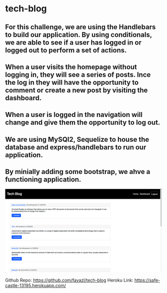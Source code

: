 # tech-blog

## For this challenge, we are using the Handlebars to build our application. By using conditionals, we are able to see if a user has logged in or logged out to perform a set of actions. 

## When a user visits the homepage without logging in, they will see a series of posts. Ince the log in they will have the opportunity to comment or create a new post by visiting the dashboard.

## When a user is logged in the navigation will change and give them the opportunity to log out.

## We are using MySQl2, Sequelize to house the database and express/handlebars to run our application. 

## By minially adding some bootstrap, we ahve a functioning application.

<img src= "/public/techblog2.png">

Github Repo: https://github.com/fayazl/tech-blog
Heroku Link: https://safe-castle-13195.herokuapp.com/
